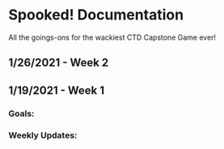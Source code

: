 # Spooked! Documentation
All the goings-ons for the wackiest CTD Capstone Game ever!
## 1/26/2021 - Week 2



## 1/19/2021 - Week 1

### Goals: 

### Weekly Updates:
